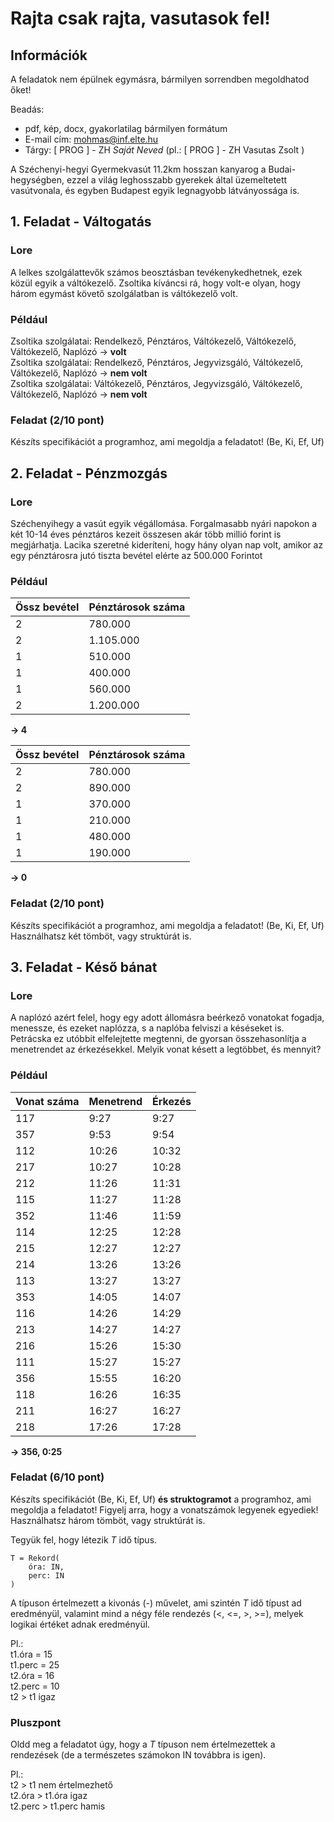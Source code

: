 # Rajta csak rajta, vasutasok fel!

## Információk 
A feladatok nem épülnek egymásra, bármilyen sorrendben megoldhatod őket!  

Beadás:  
- pdf, kép, docx, gyakorlatilag bármilyen formátum 
- E-mail cím: mohmas@inf.elte.hu
- Tárgy:  [ PROG ] - ZH *Saját Neved* (pl.: [ PROG ] - ZH Vasutas Zsolt )

A Széchenyi-hegyi Gyermekvasút 11.2km hosszan kanyarog a Budai-hegységben, ezzel a világ leghosszabb gyerekek által üzemeltetett vasútvonala, és egyben Budapest egyik legnagyobb látványossága is.

## 1. Feladat - Váltogatás

### Lore
A lelkes szolgálattevők számos beosztásban tevékenykedhetnek, ezek közül egyik a váltókezelő. Zsoltika kíváncsi rá, hogy volt-e olyan, hogy három egymást követő szolgálatban is váltókezelő volt.

### Például
Zsoltika szolgálatai: Rendelkező, Pénztáros, Váltókezelő, Váltókezelő, Váltókezelő, Naplózó → **volt**  
Zsoltika szolgálatai: Rendelkező, Pénztáros, Jegyvizsgáló, Váltókezelő, Váltókezelő, Naplózó → **nem volt**  
Zsoltika szolgálatai: Váltókezelő, Pénztáros, Jegyvizsgáló, Váltókezelő, Váltókezelő, Naplózó → **nem volt**

### Feladat (2/10 pont)
Készíts specifikációt a programhoz, ami megoldja a feladatot! (Be, Ki, Ef, Uf)

## 2. Feladat - Pénzmozgás

### Lore
Széchenyihegy a vasút egyik végállomása. Forgalmasabb nyári napokon a két 10-14 éves pénztáros kezeit összesen akár több millió forint is megjárhatja. Lacika szeretné kideríteni, hogy hány olyan nap volt, amikor az egy pénztárosra jutó tiszta bevétel elérte az 500.000 Forintot

### Például
|Össz bevétel|Pénztárosok száma|
|-|-|
|2|780.000|
|2|1.105.000|
|1|510.000|
|1|400.000|
|1|560.000|
|2|1.200.000|
**→ 4**

|Össz bevétel|Pénztárosok száma|
|-|-|
|2|780.000|
|2|890.000|
|1|370.000|
|1|210.000|
|1|480.000|
|1|190.000|
**→ 0**

### Feladat (2/10 pont)
Készíts specifikációt a programhoz, ami megoldja a feladatot! (Be, Ki, Ef, Uf)  
Használhatsz két tömböt, vagy struktúrát is.

## 3. Feladat - Késő bánat

### Lore
A naplózó azért felel, hogy egy adott állomásra beérkező vonatokat fogadja, menessze, és ezeket naplózza, s a naplóba felviszi a késéseket is. Petrácska ez utóbbit elfelejtette megtenni, de gyorsan összehasonlítja a menetrendet az érkezésekkel. Melyik vonat késett a legtöbbet, és mennyit?

### Például
|Vonat száma|Menetrend|Érkezés|
|-|-|-|
|117|9:27|9:27|
|357|9:53|9:54|
|112|10:26|10:32|
|217|10:27|10:28|
|212|11:26|11:31|
|115|11:27|11:28|
|352|11:46|11:59|
|114|12:25|12:28|
|215|12:27|12:27|
|214|13:26|13:26|
|113|13:27|13:27|
|353|14:05|14:07|
|116|14:26|14:29|
|213|14:27|14:27|
|216|15:26|15:30|
|111|15:27|15:27|
|356|15:55|16:20|
|118|16:26|16:35|
|211|16:27|16:27|
|218|17:26|17:28|
**→ 356, 0:25**

### Feladat (6/10 pont)
Készíts specifikációt (Be, Ki, Ef, Uf) **és struktogramot** a programhoz, ami megoldja a feladatot! Figyelj arra, hogy a vonatszámok legyenek egyediek!  
Használhatsz három tömböt, vagy struktúrát is.  


Tegyük fel, hogy létezik *T* idő típus.
````
T = Rekord(
    óra: IN,
    perc: IN
)
````
A típuson értelmezett a kivonás (-) művelet, ami szintén *T* idő típust ad eredményül, valamint mind a négy féle rendezés (<, <=, >, >=), melyek logikai értéket adnak eredményül.

Pl.:  
t1.óra = 15  
t1.perc = 25  
t2.óra = 16  
t2.perc = 10  
t2 > t1 igaz


### Pluszpont
Oldd meg a feladatot úgy, hogy a *T* típuson nem értelmezettek a rendezések (de a természetes számokon IN továbbra is igen).  

Pl.:  
t2 > t1 nem értelmezhető  
t2.óra > t1.óra igaz  
t2.perc > t1.perc hamis